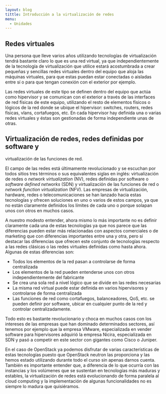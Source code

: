 ```yaml
---
layout: blog
tittle: Introducción a la virtualización de redes
menu:
  - Unidades
---
```


## Redes virtuales

Una persona que lleve varios años utilizando tecnologías de
virtualización tendrá bastante claro lo que es una red virtual, ya que
independientemente de la tecnología de virtualización que utilice
estará acostumbrada a crear pequeñas y sencillas redes virtuales
dentro del equipo que aloja las máquinas virtuales, para que estas
puedan estar conectadas o aisladas entre sí o para que tengan conexión
con el exterior por ejemplo.

Las redes virtuales de este tipo se definen dentro del equipo que
actúa como hipervisor y se comunican con el exterior a través de las
interfaces de red físicas de este equipo, utilizando el resto de
elementos físicos o lógicos de la red donde se ubique el hipervisor:
switches, routers, redes físicas, vlans, cortafuegos, etc. En cada
hipervisor hay definida una o varias redes virtuales y éstas son
gestionadas de forma independiente unas de otras.

## Virtualización de redes, redes definidas por software y
   virtualización de las funciones de red.

El campo de las redes está últimamente revolucionado y se escuchan por
todos sitios tres términos o sus equivalentes siglas en inglés:
virtualización de redes o *network virtualization* (NV), redes
definidas por software o *software defined networks* (SDN) y
virtualización de las funciones de red o *network function
virtualization* (NFV). Las empresas de virtualización, hardware, redes
o telecomunicaciones se han lanzado hacia estas tecnologías y ofrecen
soluciones en uno o varios de estos campos, ya que no están claramente
definidos los límites de cada uno o porque solapan unos con otros en
muchos casos.

A nuestro modesto entender, ahora mismo lo más importante no es
definir claramente cada una de estas tecnologías ya que nos parece que
las diferencias pueden estar más relacionadas con aspectos comerciales
o de marketing que con diferencias importantes entre una y otra, pero
sí destacar las diferencias que ofrecen este conjunto de tecnologías
respecto a las redes clásicas o las redes virtuales definidas como
hasta ahora. Algunas de estas diferencias son:

* Todos los elementos de la red pasan a controlarse de forma
  centralizada
* Los elementos de la red pueden entenderse unos con otros
  independientemente del fabricante
* Se crea una sola red a nivel lógico que se divide en las redes
  necesarias
* La misma red virtual puede estar definida en varios hipervisores y
  controlarse de forma centralizada
* Las funciones de red como cortafuegos, balanceadores, QoS, etc. se
  pueden definir por software, ubicar en cualquier punto de la red y
  controlar centralizadamente.

Todo esto es bastante revolucionario y choca en muchos casos con los
intereses de  las empresas que han dominado determinados sectores, así
tenemos por ejemplo que la empresa VMware, especializada en vender
software para hipervisores adquirió la empresa Nicira, especializada
en SDN y pasó a competir en este sector con gigantes como Cisco o
Juniper.

En el caso de OpenStack ya podemos disfrutar de varias características
de estas tecnologías puesto que OpenStack neutron las proporciona y
las hemos estado utilizando durante todo el curso sin apenas darnos
cuenta. También es importante entender que, a diferencia de lo que
ocurría con las instancias y los volúmenes que se sustentan en
tecnologías más maduras y estables, la virtualización de redes está
evolucionando de forma paralela al cloud computing y la implementación
de algunas funcionalidades no es siempre lo madura que quisiéramos.